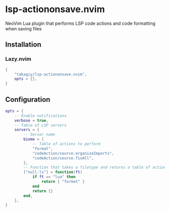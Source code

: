 # lsp-actiononsave.nvim

NeoVim Lua plugin that performs LSP code actions and code formatting when saving files

## Installation

### Lazy.nvim

```lua
{
    "takagiy/lsp-actiononsave.nvim",
    opts = {},
}
```

## Configuration

```lua
opts = {
    -- Enable notifications
    verbose = true,
    -- Table of LSP servers
    servers = {
        -- Server name
        biome = {
            -- Table of actions to perform
            "format",
            "codeAction/source.organizeImports",
            "codeAction/source.fixAll",
        },
        -- Function that takes a filetype and returns a table of actions to perform
        ["null-ls"] = function(ft)
            if ft == "lua" then
                return { "format" }
            end
            return {}
        end,
    },
}
```
